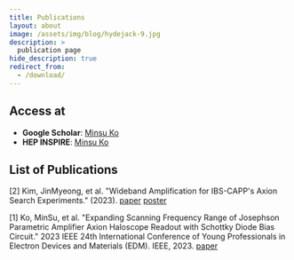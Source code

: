 ```yaml
---
title: Publications
layout: about
image: /assets/img/blog/hydejack-9.jpg
description: >
  publication page
hide_description: true
redirect_from:
  - /download/
---
```


## Access at

- **Google Scholar**: [Minsu Ko](https://scholar.google.com/citations?user=H4vZJ-QAAAAJ&hl=ko)
- **HEP INSPIRE**: [Minsu Ko](https://inspirehep.net/authors/2696561)

## List of Publications

[2] Kim, JinMyeong, et al. "Wideband Amplification for IBS-CAPP's Axion Search Experiments." (2023). [paper](https://www.researchsquare.com/article/rs-3550142/v1)  [poster](/distributions/publications/LTD20_poster.pdf)

[1] Ko, MinSu, et al. "Expanding Scanning Frequency Range of Josephson Parametric Amplifier Axion Haloscope Readout with Schottky Diode Bias Circuit." 2023 IEEE 24th International Conference of Young Professionals in Electron Devices and Materials (EDM). IEEE, 2023. [paper](https://ieeexplore.ieee.org/abstract/document/10225136)